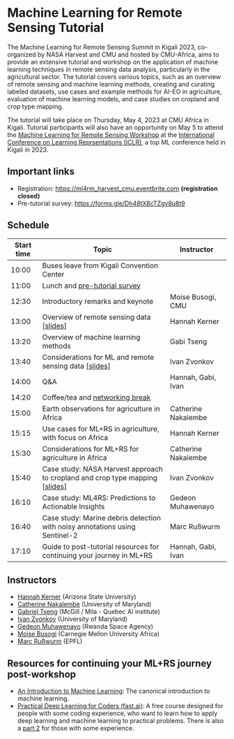 # Machine Learning for Remote Sensing Tutorial
The Machine Learning for Remote Sensing Summit in Kigali 2023, co-organized by NASA Harvest and CMU and hosted by CMU-Africa, aims to provide an extensive tutorial and workshop on the application of machine learning techniques in remote sensing data analysis, particularly in the agricultural sector. The tutorial covers various topics, such as an overview of remote sensing and machine learning methods, creating and curating labeled datasets, use cases and example methods for AI-EO in agriculture, evaluation of machine learning models, and case studies on cropland and crop type mapping.

The tutorial will take place on Thursday, May 4, 2023 at CMU Africa in Kigali. Tutorial participants will also have an opportunity on May 5 to attend the [Machine Learning for Remote Sensing Workshop](https://nasaharvest.github.io/ml-for-remote-sensing/iclr2023/) at the [International Conference on Learning Reprsentations (ICLR)](https://iclr.cc/), a top ML conference held in Kigali in 2023.

## Important links
- Registration: https://ml4rm_harvest_cmu.eventbrite.com **(registration closed)**
- Pre-tutorial survey: https://forms.gle/Dh48tX8cTZgv8u8t9

## Schedule

| Start time | Topic                                                    | Instructor                   |
| ---------- | -------------------------------------------------------- |------------------------------|
| 10:00      | Buses leave from Kigali Convention Center                |                              |
| 11:00      | Lunch and [pre-tutorial survey](https://forms.gle/Dh48tX8cTZgv8u8t9)                    |
| 12:30      | Introductory remarks and keynote                         | Moise Busogi, CMU            |
| 13:00      | Overview of remote sensing data [[slides](https://docs.google.com/presentation/d/e/2PACX-1vSsaX5ICC_wphrY7vvLmvv2eCrfHqTKXoMy4DIK-GIC0MRhyogyKtv_qrkAbj5ZX3MDvbK-fNXdNK-o/pub?start=false&loop=false&delayms=3000)]                         | Hannah Kerner                |
| 13:20      | Overview of machine learning methods                     | Gabi Tseng                   |
| 13:40      | Considerations for ML and remote sensing data [[slides](https://docs.google.com/presentation/d/e/2PACX-1vQ4WCS4BntgpSsze-gTog9AIHbh4KQp5M9PwYBPb8UUElba1y5AMR3ge1b05p8lqTSdaeo8swGKZa1y/pub?start=false&loop=false&delayms=3000)]            | Ivan Zvonkov                 |
| 14:00      | Q&A                                                      | Hannah, Gabi, Ivan           |
| 14:20      | Coffee/tea and [networking break](https://docs.google.com/presentation/d/e/2PACX-1vR2F1lmmffd2qQ4hXkPwd0ldhiPUkb2gvob-x29F9SXXClITmDCc9GqY3e_s2KX7XsgqDkDjufRGg_c/pub?start=false&loop=false&delayms=3000)                          |                              |
| 15:00      | Earth observations for agriculture in Africa             | Catherine Nakalembe          |
| 15:15      | Use cases for ML+RS in agriculture, with focus on Africa | Hannah Kerner                |
| 15:30      | Considerations for ML+RS for agriculture in Africa       | Catherine Nakalembe          |
| 15:40      | Case study: NASA Harvest approach to cropland and crop type mapping [[slides](https://docs.google.com/presentation/d/e/2PACX-1vSJHrvWsxjcB6JHj2Cu8PMbSYO83AFJnBS-BAEYpm5bKJ2URXNpAi9A5E0mGT3myxmlDZOpBXBz8uMf/pub?start=false&loop=false&delayms=3000)]    | Ivan Zvonkov   |
| 16:10      | Case study: ML4RS: Predictions to Actionable Insights    | Gedeon Muhawenayo             |
| 16:40      | Case study: Marine debris detection with noisy annotations using Sentinel-2 | Marc Rußwurm |
| 17:10      | Guide to post-tutorial resources for continuing your journey in ML+RS | Hannah, Gabi, Ivan |

## Instructors
- [Hannah Kerner](https://hannah-rae.github.io/) (Arizona State University)
- [Catherine Nakalembe](https://www.catherinenakalembe.com/) (University of Maryland)
- [Gabriel Tseng](https://gabrieltseng.github.io/) (McGill / Mila - Quebec AI institute)
- [Ivan Zvonkov](https://ivanzvonkov.github.io/) (University of Maryland)
- [Gedeon Muhawenayo](https://gedeonmuhawenayo.github.io/) (Rwanda Space Agency)
- [Moise Busogi](https://engineering.cmu.edu/directory/bios/busogi-moise.html) (Carnegie Mellon University Africa)
- [Marc Rußwurm](https://marcrusswurm.com/) (EPFL)

## Resources for continuing your ML+RS journey post-workshop
- [An Introduction to Machine Learning](https://www.coursera.org/specializations/machine-learning-introduction): The canonical introduction to machine learning.
- [Practical Deep Learning for Coders (fast.ai)](https://course.fast.ai/): A free course designed for people with some coding experience, who want to learn how to apply deep learning and machine learning to practical problems. There is also a [part 2](https://course.fast.ai/Lessons/part2.html) for those with some experience.
